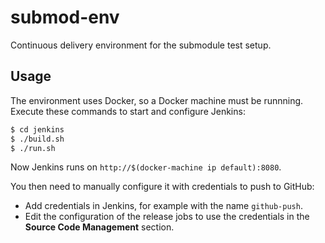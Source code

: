 # submod-env

Continuous delivery environment for the submodule test setup.

## Usage

The environment uses Docker, so a Docker machine must be runnning.
Execute these commands to start and configure Jenkins:

```sh
$ cd jenkins
$ ./build.sh
$ ./run.sh
```

Now Jenkins runs on `http://$(docker-machine ip default):8080`.

You then need to manually configure it with credentials to push to GitHub:

* Add credentials in Jenkins, for example with the name `github-push`.
* Edit the configuration of the release jobs to use the credentials in the
  __Source Code Management__ section.
